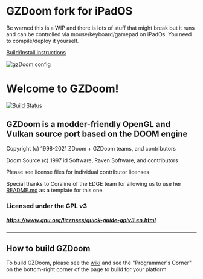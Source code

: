 # GZDoom fork for iPadOS

Be warned this is a WIP  and there is lots of stuff that might break but it runs and can be controlled via mouse/keyboard/gamepad on iPadOs. You need to compile/deploy it yourself.

[Build/Install instructions](https://github.com/baumhoto/gzdoom/blob/master/INSTALL.MD)

![gzDoom config](https://github.com/baumhoto/gzdoom/blob/master/gzDoom/github/gzdoom_ipad.jpg)


# Welcome to GZDoom!

[![Build Status](https://github.com/coelckers/gzdoom/workflows/Continuous%20Integration/badge.svg)](https://github.com/coelckers/gzdoom/actions?query=workflow%3A%22Continuous+Integration%22)

## GZDoom is a modder-friendly OpenGL and Vulkan source port based on the DOOM engine

Copyright (c) 1998-2021 ZDoom + GZDoom teams, and contributors

Doom Source (c) 1997 id Software, Raven Software, and contributors

Please see license files for individual contributor licenses

Special thanks to Coraline of the EDGE team for allowing us to use her [README.md](https://github.com/3dfxdev/EDGE/blob/master/README.md) as a template for this one.

### Licensed under the GPL v3
##### https://www.gnu.org/licenses/quick-guide-gplv3.en.html
---

## How to build GZDoom

To build GZDoom, please see the [wiki](https://zdoom.org/wiki/) and see the "Programmer's Corner" on the bottom-right corner of the page to build for your platform.

